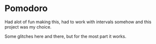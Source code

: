# Pomodoro

Had alot of fun making this, had to work with intervals somehow and this project was my choice.

Some glitches here and there, but for the most part it works.

